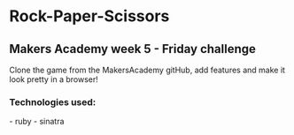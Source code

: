<h1>Rock-Paper-Scissors</h1>
<h2> Makers Academy week 5 - Friday challenge</h2>
Clone the game from the MakersAcademy gitHub, add features and make it look pretty in a browser!

<h3>Technologies used:</h3>
- ruby
- sinatra
